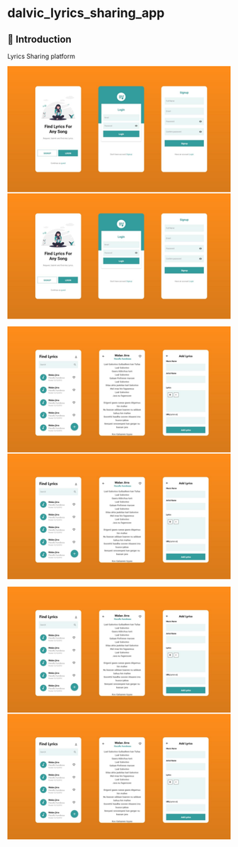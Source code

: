 # dalvic_lyrics_sharing_app


## 📌 Introduction

Lyrics Sharing platform

![Alt text](/assets/images/lyrics1.jpg?raw=true)  ![Alt text](/assets/images/lyrics1.jpg?raw=true)



![Alt text](/assets/images/lyrics2.jpg?raw=true)  ![Alt text](/assets/images/lyrics2.jpg?raw=true)



![Alt text](/assets/images/lyrics3.jpg?raw=true) ![Alt text](/assets/images/lyrics3.jpg?raw=true)

